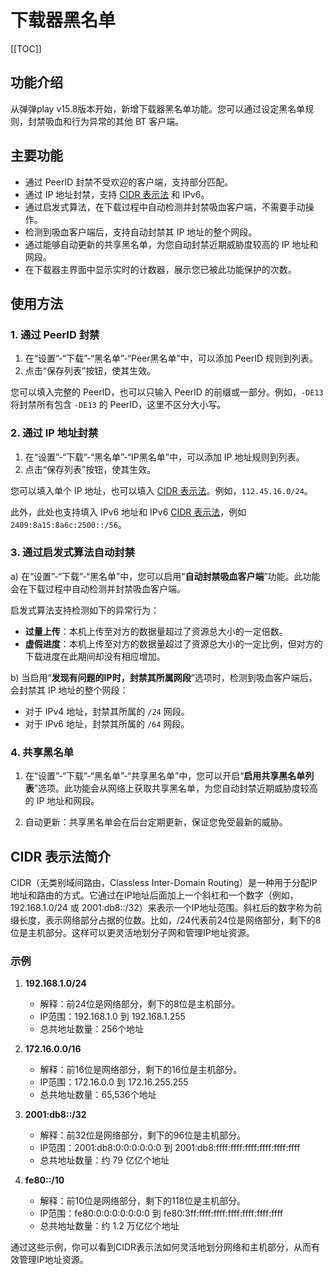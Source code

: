 # 下载器黑名单

[[TOC]]

## 功能介绍

从弹弹play v15.8版本开始，新增下载器黑名单功能。您可以通过设定黑名单规则，封禁吸血和行为异常的其他 BT 客户端。

## 主要功能

- 通过 PeerID 封禁不受欢迎的客户端，支持部分匹配。
- 通过 IP 地址封禁，支持 [CIDR 表示法](#cidr-表示法简介) 和 IPv6。
- 通过启发式算法，在下载过程中自动检测并封禁吸血客户端，不需要手动操作。
- 检测到吸血客户端后，支持自动封禁其 IP 地址的整个网段。
- 通过能够自动更新的共享黑名单，为您自动封禁近期威胁度较高的 IP 地址和网段。
- 在下载器主界面中显示实时的计数器，展示您已被此功能保护的次数。

## 使用方法

### 1. 通过 PeerID 封禁

1. 在“设置”-“下载”-“黑名单”-“Peer黑名单”中，可以添加 PeerID 规则到列表。
2. 点击“保存列表”按钮，使其生效。

您可以填入完整的 PeerID，也可以只输入 PeerID 的前缀或一部分。例如，`-DE13` 将封禁所有包含 `-DE13` 的 PeerID，这里不区分大小写。

### 2. 通过 IP 地址封禁

1. 在“设置”-“下载”-“黑名单”-“IP黑名单”中，可以添加 IP 地址规则到列表。
2. 点击“保存列表”按钮，使其生效。

您可以填入单个 IP 地址，也可以填入 [CIDR 表示法](#cidr-表示法简介)。例如，`112.45.16.0/24`。

此外，此处也支持填入 IPv6 地址和 IPv6 [CIDR 表示法](#cidr-表示法简介)，例如 `2409:8a15:8a6c:2500::/56`。

### 3. 通过启发式算法自动封禁

a) 在“设置”-“下载”-“黑名单”中，您可以启用“**自动封禁吸血客户端**”功能。此功能会在下载过程中自动检测并封禁吸血客户端。

启发式算法支持检测如下的异常行为：

- **过量上传**：本机上传至对方的数据量超过了资源总大小的一定倍数。
- **虚假进度**：本机上传至对方的数据量超过了资源总大小的一定比例，但对方的下载进度在此期间却没有相应增加。

b) 当启用“**发现有问题的IP时，封禁其所属网段**”选项时，检测到吸血客户端后，会封禁其 IP 地址的整个网段：

- 对于 IPv4 地址，封禁其所属的 `/24` 网段。
- 对于 IPv6 地址，封禁其所属的 `/64` 网段。

### 4. 共享黑名单

1. 在“设置”-“下载”-“黑名单”-“共享黑名单”中，您可以开启“**启用共享黑名单列表**”选项。此功能会从网络上获取共享黑名单，为您自动封禁近期威胁度较高的 IP 地址和网段。

2. 自动更新：共享黑名单会在后台定期更新，保证您免受最新的威胁。


## CIDR 表示法简介

CIDR（无类别域间路由，Classless Inter-Domain Routing）是一种用于分配IP地址和路由的方式。它通过在IP地址后面加上一个斜杠和一个数字（例如，192.168.1.0/24 或 2001:db8::/32）来表示一个IP地址范围。斜杠后的数字称为前缀长度，表示网络部分占据的位数。比如，/24代表前24位是网络部分，剩下的8位是主机部分。这样可以更灵活地划分子网和管理IP地址资源。

### 示例

1. **192.168.1.0/24**
   - 解释：前24位是网络部分，剩下的8位是主机部分。
   - IP范围：192.168.1.0 到 192.168.1.255
   - 总共地址数量：256个地址

2. **172.16.0.0/16**
   - 解释：前16位是网络部分，剩下的16位是主机部分。
   - IP范围：172.16.0.0 到 172.16.255.255
   - 总共地址数量：65,536个地址

3. **2001:db8::/32**
   - 解释：前32位是网络部分，剩下的96位是主机部分。
   - IP范围：2001:db8:0:0:0:0:0:0 到 2001:db8:ffff:ffff:ffff:ffff:ffff:ffff
   - 总共地址数量：约 79 亿亿个地址

4. **fe80::/10**
   - 解释：前10位是网络部分，剩下的118位是主机部分。
   - IP范围：fe80:0:0:0:0:0:0:0 到 fe80:3ff:ffff:ffff:ffff:ffff:ffff:ffff
   - 总共地址数量：约 1.2 万亿亿个地址


通过这些示例，你可以看到CIDR表示法如何灵活地划分网络和主机部分，从而有效管理IP地址资源。
